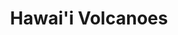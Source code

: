 ---
unit_code: "HAVO"
unit_name: "Hawai'i Volcanoes NP"
unit_type: "National Park"
nps_region: "Pacific West"
scalerank: 5
note: "null"
name: "Hawai'i Volcanoes"
featureclass: "National Park Service"
geojson: >-
  {"type":"Feature","properties":{},"geometry":{"type":"Polygon","coordinates":[[[-155.0587158203125,19.366943359375],[-155.04423014322916,19.32828776041667],[-155.03946940104166,19.313191731770843],[-155.0626220703125,19.307820638020843],[-155.093017578125,19.286214192708343],[-155.15303548177084,19.26920572916667],[-155.20296223958334,19.255574544270843],[-155.24507649739584,19.26554361979167],[-155.269287109375,19.266194661458343],[-155.2911376953125,19.259521484375],[-155.314453125,19.24564615885417],[-155.345703125,19.224812825520843],[-155.3641357421875,19.203572591145843],[-155.3846435546875,19.200520833333343],[-155.400146484375,19.193684895833343],[-155.40336100260416,19.191731770833343],[-155.40730794270834,19.1953125],[-155.42569986979166,19.20756022135417],[-155.38224283854166,19.357259114583343],[-155.3194580078125,19.4296875],[-155.41605631510416,19.45865885416667],[-155.58024088541666,19.4296875],[-155.5174560546875,19.3427734375],[-155.57539876302084,19.2655029296875],[-155.65751139322916,19.193074544270843],[-155.68648274739584,19.17374674479167],[-155.662353515625,19.0723876953125],[-155.67195638020834,19.057861328125],[-155.749267578125,19.07718912760417],[-155.72029622395834,19.144775390625],[-155.77339680989584,19.1689453125],[-155.7781982421875,19.231689453125],[-155.79752604166666,19.25101725260417],[-155.74442545572916,19.26066080729167],[-155.73958333333334,19.32828776041667],[-155.74442545572916,19.410400390625],[-155.63818359375,19.44901529947917],[-155.5947265625,19.5262451171875],[-155.55611165364584,19.50211588541667],[-155.483642578125,19.54557291666667],[-155.4305419921875,19.53592936197917],[-155.32430013020834,19.44901529947917],[-155.29532877604166,19.453857421875],[-155.28084309895834,19.434529622395843],[-155.2325439453125,19.41520182291667],[-155.22774251302084,19.3958740234375],[-155.135986328125,19.38138834635417],[-155.12150065104166,19.400716145833343],[-155.0587158203125,19.366943359375]]]}}
number: 0
title: "Hawai'i Volcanoes"
---